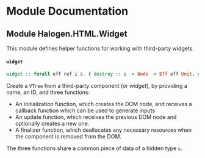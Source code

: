 # Module Documentation

## Module Halogen.HTML.Widget


This module defines helper functions for working with third-party widgets.

#### `widget`

``` purescript
widget :: forall eff ref i s. { destroy :: s -> Node -> Eff eff Unit, update :: s -> Node -> Eff eff (Maybe Node), init :: (i -> Eff eff Unit) -> Eff eff { node :: Node, state :: s }, id :: String, name :: String, ref :: Int } -> V.Widget eff i
```

Create a `VTree` from a third-party component (or _widget_), by providing a name, an ID, and three functions:

- An initialization function, which creates the DOM node, and receives a callback function which can
  be used to generate inputs
- An update function, which receives the previous DOM node and optionally creates a new one.
- A finalizer function, which deallocates any necessary resources when the component is removed from the DOM.

The three functions share a common piece of data of a hidden type `s`.



